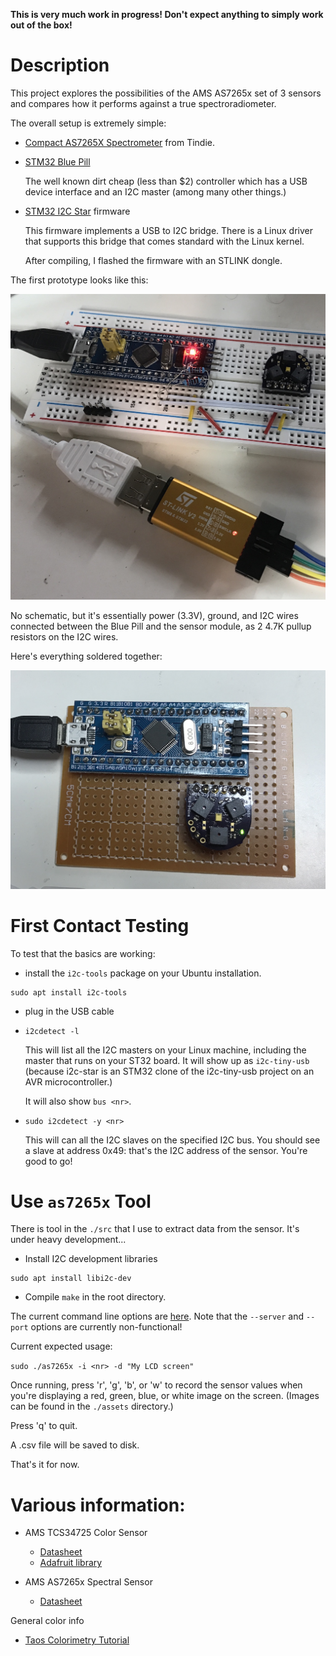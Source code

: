 **This is very much work in progress! Don't expect anything to simply work out of the box!**

# Description

This project explores the possibilities of the AMS AS7265x set of 3 sensors and compares how it performs
against a true spectroradiometer.


The overall setup is extremely simple:

* [Compact AS7265X Spectrometer](https://www.tindie.com/products/onehorse/compact-as7265x-spectrometer/) from Tindie.
* [STM32 Blue Pill](https://wiki.stm32duino.com/index.php?title=Blue_Pill)

    The well known dirt cheap (less than $2) controller which has a USB device interface and an I2C master (among many other things.)

* [STM32 I2C Star]([https://github.com/daniel-thompson/i2c-star) firmware

    This firmware implements a USB to I2C bridge. There is a Linux driver that supports this bridge
    that comes standard with the Linux kernel.

    After compiling, I flashed the firmware with an STLINK dongle.


The first prototype looks like this:

![Breadboard prototype](./assets/Breadboard_Prototype.JPG)

No schematic, but it's essentially power (3.3V), ground, and I2C wires connected between the Blue Pill and the sensor module, as 2 4.7K pullup
resistors on the I2C wires.

Here's everything soldered together:

![Soldered prototype](./assets/Soldered_Prototype.JPG)

# First Contact Testing

To test that the basics are working:

* install the `i2c-tools` package on your Ubuntu installation.

```
sudo apt install i2c-tools
```

* plug in the USB cable
* `i2cdetect -l`

    This will list all the I2C masters on your Linux machine, including the master that runs on your
    ST32 board. It will show up as `i2c-tiny-usb` (because i2c-star is an STM32 clone of the i2c-tiny-usb
    project on an AVR microcontroller.)

    It will also show `bus <nr>`.

* `sudo i2cdetect -y <nr>`

    This will can all the I2C slaves on the specified I2C bus. You should see a slave at address 0x49: that's
    the I2C address of the sensor. You're good to go!

# Use `as7265x` Tool

There is tool in the `./src` that I use to extract data from the sensor. It's under heavy development...

* Install I2C development libraries

```
sudo apt install libi2c-dev
```

* Compile `make` in the root directory.

The current command line options are [here](https://github.com/tomverbeure/spectroradiometer/blob/9a67c508d6ee08024441081776389e9e6c86e1fb/src/main.c#L113-L121).
Note that the `--server` and `--port` options are currently non-functional!

Current expected usage:

`sudo ./as7265x -i <nr> -d "My LCD screen"`

Once running, press 'r', 'g', 'b', or 'w' to record the sensor values when you're displaying a red, green, blue, or white image on the screen. (Images
can be found in the `./assets` directory.)

Press 'q' to quit.

A .csv file will be saved to disk.

That's it for now.

# Various information:

* AMS TCS34725 Color Sensor

    * [Datasheet](https://ams.com/tcs34725)
    * [Adafruit library](https://github.com/adafruit/Adafruit_TCS34725)

* AMS AS7265x Spectral Sensor

    * [Datasheet](https://ams.com/as7265x)


General color info

* [Taos Colorimetry Tutorial](https://ams.com/documents/20143/36005/LightSensors_AN000519_1-00.pdf/fb874ce7-0c27-0f38-0582-9cd564d38fdd)

